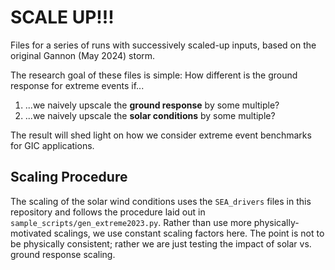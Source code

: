 # SCALE UP!!!
Files for a series of runs with successively scaled-up inputs,
based on the original Gannon (May 2024) storm.

The research goal of these files is simple: How different is the ground
response for extreme events if...

1. ...we naively upscale the **ground response** by some multiple?
2. ...we naively upscale the **solar conditions** by some multiple?

The result will shed light on how we consider extreme event benchmarks for
GIC applications.

## Scaling Procedure
The scaling of the solar wind conditions uses the `SEA_drivers` files in
this repository and follows the procedure laid out in
`sample_scripts/gen_extreme2023.py`.
Rather than use more physically-motivated scalings, we use constant scaling
factors here. The point is not to be physically consistent; rather we are just
testing the impact of solar vs. ground response scaling.